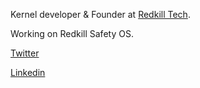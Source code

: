 
Kernel developer & Founder at [Redkill Tech](https://redkill.in).

Working on Redkill Safety OS.

[Twitter](https://x.com/devpraton)

[Linkedin](https://www.linkedin.com/in/prathu-baronia-666587129/)

